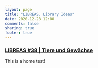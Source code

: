 ```yaml
---
layout: page
title: "LIBREAS. Library Ideas"
date: 2020-12-28 12:00
comments: false
sharing: true
footer: true
---
```


###  [LIBREAS #38 | Tiere und Gewächse](autorinnen/)

<!--p><a href="autorinnen/"><img src="ausgabe38/cover_38.jpg" alt="LIBREAS #37"></a></p-->
This is a home test!

